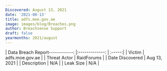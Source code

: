 ```yaml
---
Discovered: August 13, 2021
date: '2021-08-13'
title: adfs.moe.gov.ae
image: images/blog/Breaches.png
author: Breachsense Support
draft: false
yearmonths: 2021/august
---
```


| Data Breach Report------------:   |:-------------:    | :-----:|
| Victim    | adfs.moe.gov.ae      | 
| Threat Actor    | RaidForums      | 
| Date Discovered    | Aug 13, 2021      | 
| Description    | N/A      | 
| Leak Size    | N/A      | 

